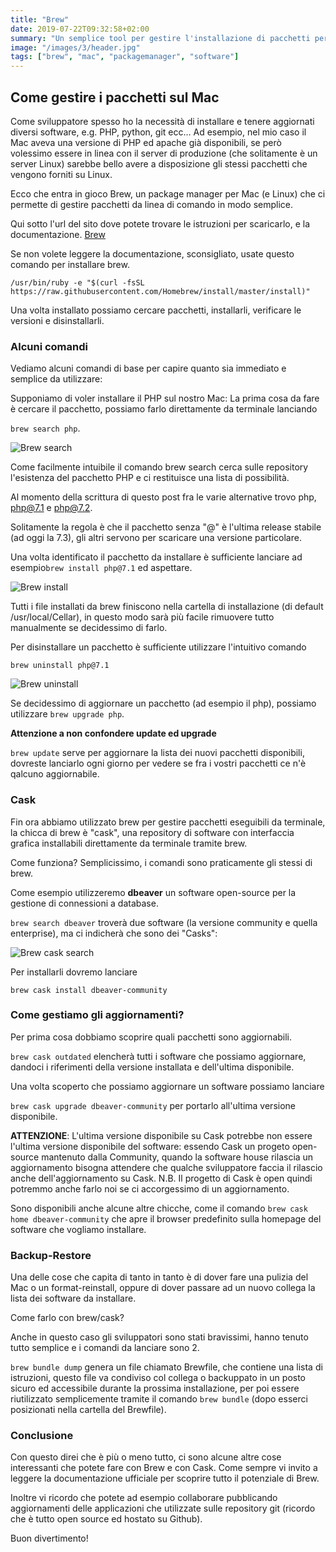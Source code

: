 ```yaml
---
title: "Brew"
date: 2019-07-22T09:32:58+02:00
summary: "Un semplice tool per gestire l'installazione di pacchetti per Mac"
image: "/images/3/header.jpg"
tags: ["brew", "mac", "packagemanager", "software"]
---
```


## Come gestire i pacchetti sul Mac

Come sviluppatore spesso ho la necessità di installare e tenere aggiornati diversi software, e.g. PHP, python, git ecc…
Ad esempio, nel mio caso il Mac aveva una versione di PHP ed apache già disponibili, se però volessimo essere in linea con il server di produzione (che solitamente è un server Linux) sarebbe bello avere a disposizione gli stessi pacchetti che vengono forniti su Linux.

Ecco che entra in gioco Brew, un package manager per Mac (e Linux) che ci permette di gestire pacchetti da linea di comando in modo semplice.

Qui sotto l'url del sito dove potete trovare le istruzioni per scaricarlo, e la documentazione.
[Brew](http://brew.sh/)


Se non volete leggere la documentazione, sconsigliato, usate questo comando per installare brew.


`/usr/bin/ruby -e "$(curl -fsSL https://raw.githubusercontent.com/Homebrew/install/master/install)"`


Una volta installato possiamo cercare pacchetti, installarli, verificare le versioni e disinstallarli.

### Alcuni comandi

Vediamo alcuni comandi di base per capire quanto sia immediato e semplice da utilizzare:


Supponiamo di voler installare il PHP sul nostro Mac:
La prima cosa da fare è cercare il pacchetto, possiamo farlo direttamente da terminale lanciando 

`brew search php`.

![Brew search](/images/3/0-search.png)


Come facilmente intuibile il comando brew search cerca sulle repository l'esistenza del pacchetto PHP e ci restituisce una lista di possibilità.

Al momento della scrittura di questo post fra le varie alternative trovo php, php@7.1 e php@7.2.

Solitamente la regola è che il pacchetto senza "@" è l'ultima release stabile (ad oggi la 7.3), gli altri servono per scaricare una versione particolare.

Una volta identificato il pacchetto da installare è sufficiente lanciare ad esempio`brew install php@7.1` ed aspettare.

![Brew install](/images/3/1-install.png)


Tutti i file installati da brew finiscono nella cartella di installazione (di default /usr/local/Cellar), in questo modo sarà più facile rimuovere tutto manualmente se decidessimo di farlo.

Per disinstallare un pacchetto è sufficiente utilizzare l'intuitivo comando 

`brew uninstall php@7.1`

![Brew uninstall](/images/3/2-uninstall.png)



Se decidessimo di aggiornare un pacchetto (ad esempio il php), possiamo utilizzare `brew upgrade php`.

**Attenzione a non confondere update ed upgrade**

`brew update` serve per aggiornare la lista dei nuovi pacchetti disponibili, dovreste lanciarlo ogni giorno per vedere se fra i vostri pacchetti ce n'è qalcuno aggiornabile.



### Cask

Fin ora abbiamo utilizzato brew per gestire pacchetti eseguibili da terminale, la chicca di brew è "cask", una repository di software con interfaccia grafica installabili direttamente da terminale tramite brew.



Come funziona? Semplicissimo, i comandi sono praticamente gli stessi di brew.

Come esempio utilizzeremo **dbeaver** un software open-source per la gestione di connessioni a database.

``brew search dbeaver`` troverà due software (la versione community e quella enterprise), ma ci indicherà che sono dei "Casks":

![Brew cask search](/images/3/3-cask-search.png)

Per installarli dovremo lanciare 

`brew cask install dbeaver-community`

### Come gestiamo gli aggiornamenti?

Per prima cosa dobbiamo scoprire quali pacchetti sono aggiornabili.

`brew cask outdated` elencherà tutti i software che possiamo aggiornare, dandoci i riferimenti della versione installata e dell'ultima disponibile.

Una volta scoperto che possiamo aggiornare un software possiamo lanciare 

`brew cask upgrade dbeaver-community` per portarlo all'ultima versione disponibile.

**ATTENZIONE**: L'ultima versione disponibile su Cask potrebbe non essere l'ultima versione disponibile del software: essendo Cask un progeto open-source mantenuto dalla Community, quando la software house rilascia un aggiornamento bisogna attendere che qualche sviluppatore faccia il rilascio anche dell'aggiornamento su Cask.
N.B. Il progetto di Cask è open quindi potremmo anche farlo noi se ci accorgessimo di un aggiornamento.



Sono disponibili anche alcune altre chicche, come il comando `brew cask home dbeaver-community` che apre il browser predefinito sulla homepage del software che vogliamo installare.


### Backup-Restore

Una delle cose che capita di tanto in tanto è di dover fare una pulizia del Mac o un format-reinstall, oppure di dover passare ad un nuovo collega la lista dei software da installare.

Come farlo con brew/cask?

Anche in questo caso gli sviluppatori sono stati bravissimi, hanno tenuto tutto semplice e i comandi da lanciare sono 2.

`brew bundle dump` genera un file chiamato Brewfile, che contiene una lista di istruzioni, questo file va condiviso col collega o backuppato in un posto sicuro ed accessibile durante la prossima installazione, per poi essere riutilizzato semplicemente tramite il comando `brew bundle` (dopo esserci posizionati nella cartella del Brewfile).



### Conclusione

Con questo direi che è più o meno tutto, ci sono alcune altre cose interessanti che potete fare con Brew e con Cask. Come sempre vi invito a leggere la documentazione ufficiale per scoprire tutto il potenziale di Brew.

Inoltre vi ricordo che potete ad esempio collaborare pubblicando aggiornamenti delle applicazioni che utilizzate sulle repository git (ricordo che è tutto open source ed hostato su Github).

Buon divertimento!
